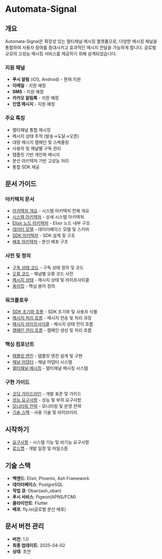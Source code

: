 # Automata-Signal

## 개요
Automata-Signal은 확장성 있는 멀티채널 메시징 플랫폼으로, 다양한 메시징 채널을 통합하여 사용자 참여를 증대시키고 효과적인 메시지 전달을 가능하게 합니다. 글로벌 규모의 고성능 메시징 서비스를 제공하기 위해 설계되었습니다.

### 지원 채널
- **푸시 알림** (iOS, Android) - 현재 지원
- **이메일** - 지원 예정
- **SMS** - 지원 예정
- **카카오 알림톡** - 지원 예정
- **인앱 메시지** - 지원 예정

### 주요 특징
- 멀티채널 통합 메시징
- 메시지 상태 추적 (발송→도달→오픈)
- 대량 메시지 캠페인 및 스케줄링
- 사용자 및 채널별 구독 관리
- 템플릿 기반 개인화 메시지
- 분산 아키텍처 기반 고성능 처리
- 통합 SDK 제공

## 문서 가이드

### 아키텍처 문서
- [아키텍처 개요](architectures/overview.md) - 시스템 아키텍처 전체 개요
- [시스템 아키텍처](architectures/system-architecture.md) - 상세 시스템 아키텍처
- [Elixir 노드 아키텍처](architectures/elixir-node-architecture.md) - Elixir 노드 내부 구조
- [데이터 모델](architectures/data-model.md) - 데이터베이스 모델 및 스키마
- [SDK 아키텍처](architectures/sdk-architecture.md) - SDK 설계 및 구조
- [배포 아키텍처](architectures/deployment-architecture.md) - 분산 배포 구조

### 사전 및 정의
- [구독 상태 코드](dictionaries/subscription-states.md) - 구독 상태 정의 및 코드
- [오류 코드](dictionaries/error-codes.md) - 채널별 오류 코드 사전
- [메시지 상태](dictionaries/message-states.md) - 메시지 상태 및 라이프사이클
- [용어집](dictionaries/glossary.md) - 핵심 용어 정의

### 워크플로우
- [SDK 초기화 흐름](flows/sdk-initialization-flow.md) - SDK 초기화 및 사용자 식별
- [메시지 처리 흐름](flows/message-processing-flow.md) - 메시지 전송 및 처리 과정
- [메시지 라이프사이클](flows/message-lifecycle.md) - 메시지 상태 전이 흐름
- [캠페인 관리 흐름](flows/campaign-flow.md) - 캠페인 생성 및 처리 흐름

### 핵심 컴포넌트
- [템플릿 엔진](components/template-engine.md) - 템플릿 엔진 설계 및 구현
- [채널 어댑터](components/channel-adapters.md) - 채널 어댑터 시스템
- [멀티채널 메시징](components/multichannel-messaging.md) - 멀티채널 메시징 시스템

### 구현 가이드
- [코딩 가이드라인](coding-guidelines.md) - 개발 표준 및 가이드
- [성능 요구사항](implementation/performance-requirements.md) - 성능 및 부하 요구사항
- [모니터링 전략](implementation/monitoring-strategy.md) - 모니터링 및 운영 전략
- [기술 스택](implementation/tech-stack.md) - 사용 기술 및 라이브러리

## 시작하기
- [요구사항](requirements.md) - 시스템 기능 및 비기능 요구사항
- [로드맵](roadmap.md) - 개발 일정 및 마일스톤

## 기술 스택
- **백엔드**: Elixir, Phoenix, Ash Framework
- **데이터베이스**: PostgreSQL
- **작업 큐**: Oban(ash_oban)
- **푸시 서비스**: Pigeon(APNS/FCM)
- **클라이언트**: Flutter
- **배포**: fly.io(글로벌 분산 배포)

## 문서 버전 관리
- **버전**: 1.0
- **최종 업데이트**: 2025-04-02
- **상태**: 초안
